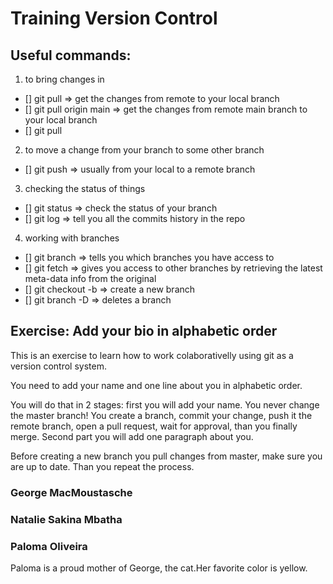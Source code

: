 # Training Version Control

## Useful commands:

1. to bring changes in

- [] git pull => get the changes from remote to your local branch
- [] git pull origin main => get the changes from remote main branch to your local branch
- [] git pull <branch you choose> <other branch you choose>

2. to move a change from your branch to some other branch

- [] git push => usually from your local to a remote branch

3. checking the status of things

- [] git status => check the status of your branch
- [] git log => tell you all the commits history in the repo

4. working with branches

- [] git branch => tells you which branches you have access to
- [] git fetch => gives you access to other branches by retrieving the latest meta-data info from the original
- [] git checkout -b <new branch name> => create a new branch
- [] git branch -D <branch you want to delete> => deletes a branch

## Exercise: Add your bio in alphabetic order

This is an exercise to learn how to work colaborativelly using git as a version control system.

You need to add your name and one line about you in alphabetic order.

You will do that in 2 stages: first you will add your name. You never change the master branch! You create a branch, commit your change, push it the remote branch, open a pull request, wait for approval, than you finally merge. Second part you will add one paragraph about you.

Before creating a new branch you pull changes from master, make sure you are up to date. Than you repeat the process.

### George MacMoustasche

### Natalie Sakina Mbatha

### Paloma Oliveira

Paloma is a proud mother of George, the cat.Her favorite color is yellow.
